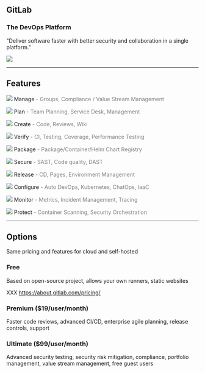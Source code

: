 <!-- .slide: id="gitlab_product" -->

## GitLab

### The DevOps Platform

"Deliver software faster with better security and collaboration in a single platform."

![](150_gitlab/media/devops_lifecycle.svg) <!-- .element: style="width: 70%; padding: 1em; background-color: grey;" -->

---

## Features

![](150_gitlab/media/manage.svg) <!-- .element: style="width: 1em; color: white;" --> Manage <span style="color: grey;">- Groups, Compliance / Value Stream Management</span>

![](150_gitlab/media/plan.svg) <!-- .element: style="width: 1em; color: white;" --> Plan <span style="color: grey;">- Team Planning, Service Desk, Management</span>

![](150_gitlab/media/create.svg) <!-- .element: style="width: 1em; color: white;" --> Create <span style="color: grey;">- Code, Reviews, Wiki</span>

![](150_gitlab/media/verify.svg) <!-- .element: style="width: 1em; color: white;" --> Verify <span style="color: grey;">- CI, Testing, Coverage, Performance Testing</span>

![](150_gitlab/media/package.svg) <!-- .element: style="width: 1em; color: white;" --> Package <span style="color: grey;">- Package/Container/Helm Chart Registry</span>

![](150_gitlab/media/secure.svg) <!-- .element: style="width: 1em; color: white;" --> Secure <span style="color: grey;">- SAST, Code quality, DAST</span>

![](150_gitlab/media/release.svg) <!-- .element: style="width: 1em; color: white;" --> Release <span style="color: grey;">- CD, Pages, Environment Management</span>

![](150_gitlab/media/configure.svg) <!-- .element: style="width: 1em; color: white;" --> Configure <span style="color: grey;">- Auto DevOps, Kubernetes, ChatOps, IaaC</span>

![](150_gitlab/media/monitor.svg) <!-- .element: style="width: 1em; color: white;" --> Monitor <span style="color: grey;">- Metrics, Incident Management, Tracing</span>

![](150_gitlab/media/defend.svg) <!-- .element: style="width: 1em; color: white;" --> Protect <span style="color: grey;">- Container Scanning, Security Orchestration</span>

---

## Options

Same pricing [<i class="fa-solid fa-arrow-up-right-from-square"></i>](https://about.gitlab.com/pricing/) and features [<i class="fa-solid fa-arrow-up-right-from-square"></i>](https://about.gitlab.com/pricing/self-managed/feature-comparison/) for cloud and self-hosted

### Free

Based on open-source project, allows your own runners, static websites

XXX https://about.gitlab.com/pricing/

### Premium [<i class="fa-solid fa-arrow-up-right-from-square"></i>](https://about.gitlab.com/pricing/premium/) ($19/user/month)

Faster code reviews, advanced CI/CD, enterprise agile planning, release controls, support

### Ultimate [<i class="fa-solid fa-arrow-up-right-from-square"></i>](https://about.gitlab.com/pricing/ultimate/) ($99/user/month)

Advanced security testing, security risk mitigation, compliance, portfolio management, value stream management, free guest users
